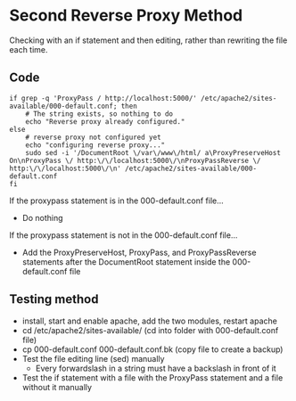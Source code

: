 # Second Reverse Proxy Method

Checking with an if statement and then editing, rather than rewriting the file each time.

## Code

``` 
if grep -q 'ProxyPass / http://localhost:5000/' /etc/apache2/sites-available/000-default.conf; then
    # The string exists, so nothing to do
    echo "Reverse proxy already configured."
else
    # reverse proxy not configured yet
    echo "configuring reverse proxy..."
    sudo sed -i '/DocumentRoot \/var\/www\/html/ a\ProxyPreserveHost On\nProxyPass \/ http:\/\/localhost:5000\/\nProxyPassReverse \/ http:\/\/localhost:5000\/\n' /etc/apache2/sites-available/000-default.conf
fi
```

If the proxypass statement is in the 000-default.conf file...<br>
- Do nothing<br>

If the proxypass statement is not in the 000-default.conf file...<br>
- Add the ProxyPreserveHost, ProxyPass, and ProxyPassReverse statements after the DocumentRoot statement inside the 000-default.conf file

## Testing method

- install, start and enable apache, add the two modules, restart apache
- cd /etc/apache2/sites-available/ (cd into folder with 000-default.conf file)
- cp 000-default.conf 000-default.conf.bk (copy file to create a backup)
- Test the file editing line (sed) manually
  - Every forwardslash in a string must have a backslash in front of it
- Test the if statement with a file with the ProxyPass statement and a file without it manually